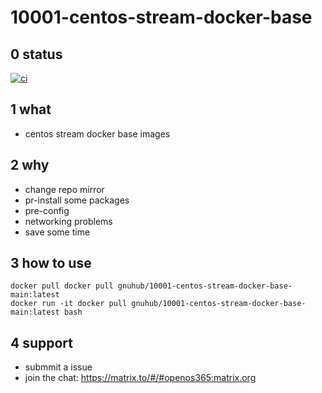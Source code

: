 # 10001-centos-stream-docker-base

## 0 status

[![ci](https://github.com/archlinux365/10001-centos-stream-docker-base/actions/workflows/ci.yml/badge.svg)](https://github.com/archlinux365/10001-centos-stream-docker-base/actions/workflows/ci.yml)

## 1 what

* centos stream docker base images

## 2 why

* change repo mirror
* pr-install some packages
* pre-config
* networking problems
* save some time

## 3 how to use

```
docker pull docker pull gnuhub/10001-centos-stream-docker-base-main:latest
docker run -it docker pull gnuhub/10001-centos-stream-docker-base-main:latest bash
```

## 4 support

* submmit a issue
* join the chat: https://matrix.to/#/#openos365:matrix.org
